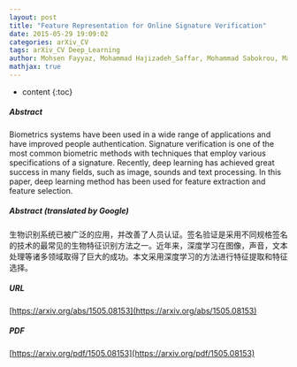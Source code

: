 ```yaml
---
layout: post
title: "Feature Representation for Online Signature Verification"
date: 2015-05-29 19:09:02
categories: arXiv_CV
tags: arXiv_CV Deep_Learning
author: Mohsen Fayyaz, Mohammad Hajizadeh_Saffar, Mohammad Sabokrou, Mahmood Fathy
mathjax: true
---
```


* content
{:toc}

##### Abstract
Biometrics systems have been used in a wide range of applications and have improved people authentication. Signature verification is one of the most common biometric methods with techniques that employ various specifications of a signature. Recently, deep learning has achieved great success in many fields, such as image, sounds and text processing. In this paper, deep learning method has been used for feature extraction and feature selection.

##### Abstract (translated by Google)
生物识别系统已被广泛的应用，并改善了人员认证。签名验证是采用不同规格签名的技术的最常见的生物特征识别方法之一。近年来，深度学习在图像，声音，文本处理等诸多领域取得了巨大的成功。本文采用深度学习的方法进行特征提取和特征选择。

##### URL
[https://arxiv.org/abs/1505.08153](https://arxiv.org/abs/1505.08153)

##### PDF
[https://arxiv.org/pdf/1505.08153](https://arxiv.org/pdf/1505.08153)

